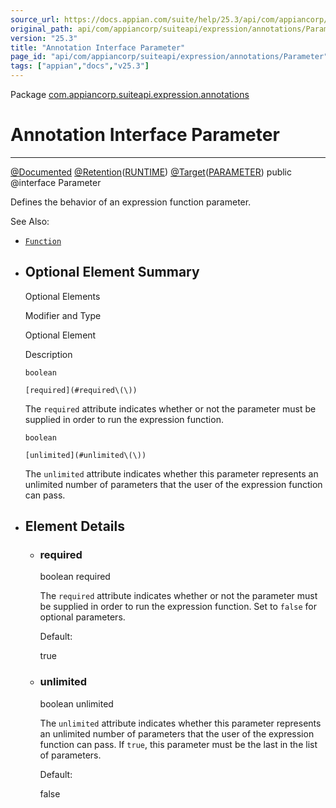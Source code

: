 ```yaml
---
source_url: https://docs.appian.com/suite/help/25.3/api/com/appiancorp/suiteapi/expression/annotations/Parameter.html
original_path: api/com/appiancorp/suiteapi/expression/annotations/Parameter.html
version: "25.3"
title: "Annotation Interface Parameter"
page_id: "api/com/appiancorp/suiteapi/expression/annotations/Parameter"
tags: ["appian","docs","v25.3"]
---
```



Package [com.appiancorp.suiteapi.expression.annotations](package-summary.html)

# Annotation Interface Parameter

* * *

[@Documented](https://docs.oracle.com/en/java/javase/17/docs/api/java.base/java/lang/annotation/Documented.html "class or interface in java.lang.annotation") [@Retention](https://docs.oracle.com/en/java/javase/17/docs/api/java.base/java/lang/annotation/Retention.html "class or interface in java.lang.annotation")([RUNTIME](https://docs.oracle.com/en/java/javase/17/docs/api/java.base/java/lang/annotation/RetentionPolicy.html#RUNTIME "class or interface in java.lang.annotation")) [@Target](https://docs.oracle.com/en/java/javase/17/docs/api/java.base/java/lang/annotation/Target.html "class or interface in java.lang.annotation")([PARAMETER](https://docs.oracle.com/en/java/javase/17/docs/api/java.base/java/lang/annotation/ElementType.html#PARAMETER "class or interface in java.lang.annotation")) public @interface Parameter

Defines the behavior of an expression function parameter.

See Also:

-   [`Function`](Function.html "annotation interface in com.appiancorp.suiteapi.expression.annotations")

-   ## Optional Element Summary

    Optional Elements

    Modifier and Type

    Optional Element

    Description

    `boolean`

    `[required](#required\(\))`

    The `required` attribute indicates whether or not the parameter must be supplied in order to run the expression function.

    `boolean`

    `[unlimited](#unlimited\(\))`

    The `unlimited` attribute indicates whether this parameter represents an unlimited number of parameters that the user of the expression function can pass.

-   ## Element Details

    -   ### required

        boolean required

        The `required` attribute indicates whether or not the parameter must be supplied in order to run the expression function. Set to `false` for optional parameters.

        Default:

        true

    -   ### unlimited

        boolean unlimited

        The `unlimited` attribute indicates whether this parameter represents an unlimited number of parameters that the user of the expression function can pass. If `true`, this parameter must be the last in the list of parameters.

        Default:

        false